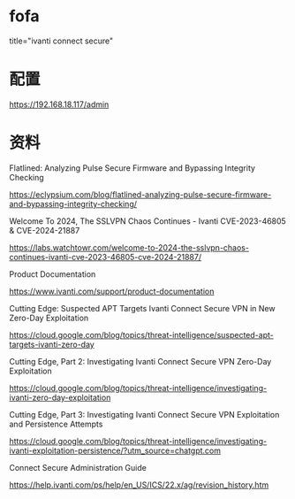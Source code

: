 # fofa

title="ivanti connect secure"

# 配置

https://192.168.18.117/admin


# 资料

Flatlined: Analyzing Pulse Secure Firmware and Bypassing Integrity Checking

https://eclypsium.com/blog/flatlined-analyzing-pulse-secure-firmware-and-bypassing-integrity-checking/

Welcome To 2024, The SSLVPN Chaos Continues - Ivanti CVE-2023-46805 & CVE-2024-21887

https://labs.watchtowr.com/welcome-to-2024-the-sslvpn-chaos-continues-ivanti-cve-2023-46805-cve-2024-21887/

Product Documentation

https://www.ivanti.com/support/product-documentation


Cutting Edge: Suspected APT Targets Ivanti Connect Secure VPN in New Zero-Day Exploitation

https://cloud.google.com/blog/topics/threat-intelligence/suspected-apt-targets-ivanti-zero-day

Cutting Edge, Part 2: Investigating Ivanti Connect Secure VPN Zero-Day Exploitation

https://cloud.google.com/blog/topics/threat-intelligence/investigating-ivanti-zero-day-exploitation

Cutting Edge, Part 3: Investigating Ivanti Connect Secure VPN Exploitation and Persistence Attempts

https://cloud.google.com/blog/topics/threat-intelligence/investigating-ivanti-exploitation-persistence/?utm_source=chatgpt.com

Connect Secure Administration Guide

https://help.ivanti.com/ps/help/en_US/ICS/22.x/ag/revision_history.htm